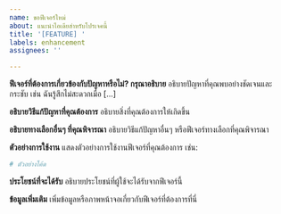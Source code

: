 ```yaml
---
name: ขอฟีเจอร์ใหม่
about: แนะนำไอเดียสำหรับโปรเจคนี้
title: '[FEATURE] '
labels: enhancement
assignees: ''

---
```


**ฟีเจอร์ที่ต้องการเกี่ยวข้องกับปัญหาหรือไม่? กรุณาอธิบาย**
อธิบายปัญหาที่คุณพบอย่างชัดเจนและกระชับ เช่น ฉันรู้สึกไม่สะดวกเมื่อ [...]

**อธิบายวิธีแก้ปัญหาที่คุณต้องการ**
อธิบายสิ่งที่คุณต้องการให้เกิดขึ้น

**อธิบายทางเลือกอื่นๆ ที่คุณพิจารณา**
อธิบายวิธีแก้ปัญหาอื่นๆ หรือฟีเจอร์ทางเลือกที่คุณพิจารณา

**ตัวอย่างการใช้งาน**
แสดงตัวอย่างการใช้งานฟีเจอร์ที่คุณต้องการ เช่น:
```python
# ตัวอย่างโค้ด
```

**ประโยชน์ที่จะได้รับ**
อธิบายประโยชน์ที่ผู้ใช้จะได้รับจากฟีเจอร์นี้

**ข้อมูลเพิ่มเติม**
เพิ่มข้อมูลหรือภาพหน้าจอเกี่ยวกับฟีเจอร์ที่ต้องการที่นี่
